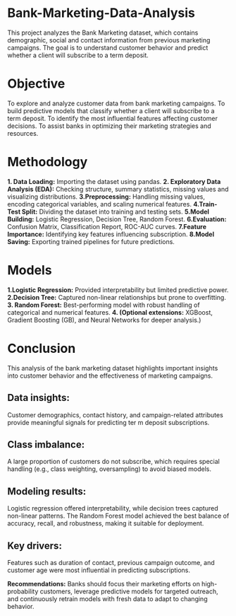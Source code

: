 # Bank-Marketing-Data-Analysis
This project analyzes the Bank Marketing dataset, which contains demographic, social and contact information from previous marketing campaigns. The goal is to understand customer behavior and predict whether a client will subscribe to a term deposit.

# Objective
To explore and analyze customer data from bank marketing campaigns.
To build predictive models that classify whether a client will subscribe to a term deposit.
To identify the most influential features affecting customer decisions.
To assist banks in optimizing their marketing strategies and resources.

# Methodology
**1. Data Loading:** Importing the dataset using pandas.
**2. Exploratory Data Analysis (EDA):** Checking structure, summary statistics, missing values and visualizing distributions.
**3.Preprocessing:** Handling missing values, encoding categorical variables, and scaling numerical features.
**4.Train-Test Split:** Dividing the dataset into training and testing sets.
**5.Model Building:** Logistic Regression, Decision Tree, Random Forest.
**6.Evaluation:** Confusion Matrix, Classification Report, ROC-AUC curves.
**7.Feature Importance:** Identifying key features influencing subscription.
**8.Model Saving:** Exporting trained pipelines for future predictions.

# Models
**1.Logistic Regression:** Provided interpretability but limited predictive power.
**2.Decision Tree:** Captured non-linear relationships but prone to overfitting.
**3. Random Forest:** Best-performing model with robust handling of categorical and numerical features.
**4. (Optional extensions:** XGBoost, Gradient Boosting (GB), and Neural Networks for deeper analysis.)


# Conclusion
This analysis of the bank marketing dataset highlights important insights into customer behavior and the effectiveness of marketing campaigns. 
## Data insights:
Customer demographics, contact history, and campaign-related attributes provide meaningful signals for predicting ter m deposit subscriptions. 
## Class imbalance: 
A large proportion of customers do not subscribe, which requires special handling (e.g., class weighting, oversampling) to avoid biased models. 
## Modeling results:
Logistic regression offered interpretability, while decision trees captured non-linear patterns. The Random Forest model achieved the best balance of accuracy, recall,
and robustness, making it suitable for deployment. 
## Key drivers: 
Features such as duration of contact, previous campaign outcome, and customer age were most influential in predicting subscriptions.

**Recommendations:**
Banks should focus their marketing efforts on high-probability customers, leverage predictive models for targeted outreach, and continuously retrain models with fresh data to adapt to changing behavior.
